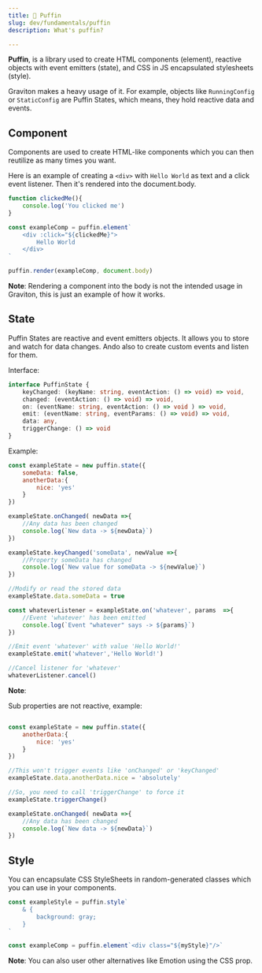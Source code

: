 ```yaml
---
title: 🐧 Puffin
slug: dev/fundamentals/puffin
description: What's puffin?

---
```


**Puffin**, is a library used to create HTML components (element), reactive objects with event emitters (state),  and CSS in JS encapsulated stylesheets (style).

Graviton makes a heavy usage of it. For example, objects like `RunningConfig` or `StaticConfig` are Puffin States, which means, they hold reactive data and events.

## Component

Components are used to create HTML-like components which you can then reutilize as many times you want.

Here is an example of creating a `<div>` with `Hello World` as text and a click event listener. Then it's rendered into the document.body.

```js
function clickedMe(){
	console.log('You clicked me')
}

const exampleComp = puffin.element`
	<div :click="${clickedMe}">
		Hello World
	</div>
`

puffin.render(exampleComp, document.body)
```

**Note**: Rendering a component into the body is not the intended usage in Graviton, this is just an example of how it works.

## State

Puffin States are reactive and event emitters objects. It allows you to store and watch for data changes. Ando also to create custom events and listen for them.

Interface:

```ts
interface PuffinState {
	keyChanged: (keyName: string, eventAction: () => void) => void,
	changed: (eventAction: () => void) => void,
	on: (eventName: string, eventAction: () => void ) => void,
	emit: (eventName: string, eventParams: () => void) => void,
	data: any,
	triggerChange: () => void
}
```

Example:
```js
const exampleState = new puffin.state({
	someData: false,
	anotherData:{
		nice: 'yes'
	}
})

exampleState.onChanged( newData =>{
	//Any data has been changed
	console.log(`New data -> ${newData}`)
})

exampleState.keyChanged('someData', newValue =>{
	//Property someData has changed
	console.log(`New value for someData -> ${newValue}`)
})

//Modify or read the stored data
exampleState.data.someData = true

const whateverListener = exampleState.on('whatever', params  =>{
	//Event 'whatever' has been emitted
	console.log(`Event "whatever" says -> ${params}`)
})

//Emit event 'whatever' with value 'Hello World!'
exampleState.emit('whatever','Hello World!')

//Cancel listener for 'whatever'
whateverListener.cancel()
```

**Note**:

Sub properties are not reactive, example:

```js

const exampleState = new puffin.state({
	anotherData:{
		nice: 'yes'
	}
})

//This won't trigger events like 'onChanged' or 'keyChanged'
exampleState.data.anotherData.nice = 'absolutely'

//So, you need to call 'triggerChange' to force it
exampleState.triggerChange()

exampleState.onChanged( newData =>{
	//Any data has been changed
	console.log(`New data -> ${newData}`)
})

```

## Style
You can encapsulate CSS StyleSheets in random-generated classes which you can use in your components.

```js
const exampleStyle = puffin.style`
	& {
		background: gray;
	}
`

const exampleComp = puffin.element`<div class="${myStyle}"/>`
```

**Note**: You can also user other alternatives like Emotion using the CSS prop.